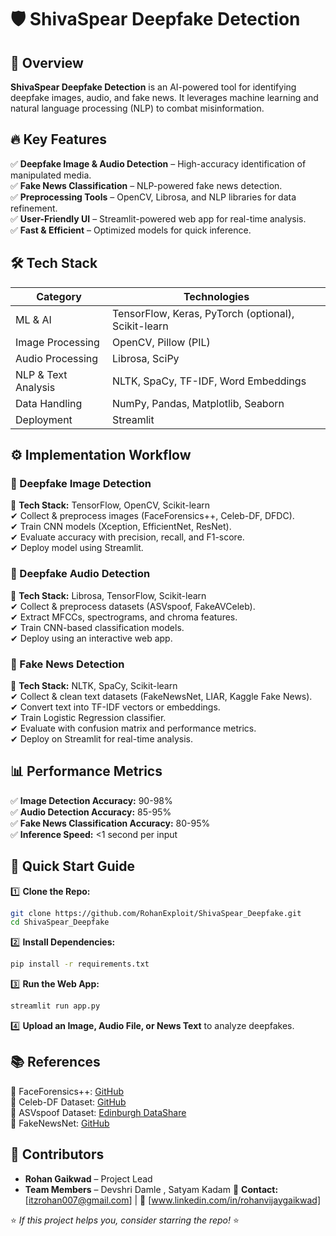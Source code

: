 # 🛡️ ShivaSpear Deepfake Detection

## 🚀 Overview
**ShivaSpear Deepfake Detection** is an AI-powered tool for identifying deepfake images, audio, and fake news. It leverages machine learning and natural language processing (NLP) to combat misinformation.

## 🔥 Key Features
✅ **Deepfake Image & Audio Detection** – High-accuracy identification of manipulated media.  
✅ **Fake News Classification** – NLP-powered fake news detection.  
✅ **Preprocessing Tools** – OpenCV, Librosa, and NLP libraries for data refinement.  
✅ **User-Friendly UI** – Streamlit-powered web app for real-time analysis.  
✅ **Fast & Efficient** – Optimized models for quick inference.  

## 🛠️ Tech Stack
| **Category**        | **Technologies** |
|---------------------|-----------------|
| ML & AI            | TensorFlow, Keras, PyTorch (optional), Scikit-learn |
| Image Processing   | OpenCV, Pillow (PIL) |
| Audio Processing   | Librosa, SciPy |
| NLP & Text Analysis | NLTK, SpaCy, TF-IDF, Word Embeddings |
| Data Handling      | NumPy, Pandas, Matplotlib, Seaborn |
| Deployment         | Streamlit |

## ⚙️ Implementation Workflow

### 🔹 Deepfake Image Detection
📌 **Tech Stack:** TensorFlow, OpenCV, Scikit-learn  
✔ Collect & preprocess images (FaceForensics++, Celeb-DF, DFDC).  
✔ Train CNN models (Xception, EfficientNet, ResNet).  
✔ Evaluate accuracy with precision, recall, and F1-score.  
✔ Deploy model using Streamlit.  

### 🔹 Deepfake Audio Detection
📌 **Tech Stack:** Librosa, TensorFlow, Scikit-learn  
✔ Collect & preprocess datasets (ASVspoof, FakeAVCeleb).  
✔ Extract MFCCs, spectrograms, and chroma features.  
✔ Train CNN-based classification models.  
✔ Deploy using an interactive web app.  

### 🔹 Fake News Detection
📌 **Tech Stack:** NLTK, SpaCy, Scikit-learn  
✔ Collect & clean text datasets (FakeNewsNet, LIAR, Kaggle Fake News).  
✔ Convert text into TF-IDF vectors or embeddings.  
✔ Train Logistic Regression classifier.  
✔ Evaluate with confusion matrix and performance metrics.  
✔ Deploy on Streamlit for real-time analysis.  

## 📊 Performance Metrics
✅ **Image Detection Accuracy:** 90-98%  
✅ **Audio Detection Accuracy:** 85-95%  
✅ **Fake News Classification Accuracy:** 80-95%  
✅ **Inference Speed:** <1 second per input  

## 🚀 Quick Start Guide
1️⃣ **Clone the Repo:**  
```bash
git clone https://github.com/RohanExploit/ShivaSpear_Deepfake.git
cd ShivaSpear_Deepfake
```
2️⃣ **Install Dependencies:**  
```bash
pip install -r requirements.txt
```
3️⃣ **Run the Web App:**  
```bash
streamlit run app.py
```
4️⃣ **Upload an Image, Audio File, or News Text** to analyze deepfakes.

## 📚 References
🔗 FaceForensics++: [GitHub](https://github.com/ondyari/FaceForensics)  
🔗 Celeb-DF Dataset: [GitHub](https://github.com/yuezunli/celeb-deepfake)  
🔗 ASVspoof Dataset: [Edinburgh DataShare](https://datashare.ed.ac.uk/handle/10283/3336)  
🔗 FakeNewsNet: [GitHub](https://github.com/KaiDMML/FakeNewsNet)  

## 👥 Contributors
- **Rohan Gaikwad** – Project Lead  
- **Team Members** – Devshri Damle , Satyam Kadam
📧 **Contact:** [itzrohan007@gmail.com] | 🔗 [www.linkedin.com/in/rohanvijaygaikwad]  

⭐ *If this project helps you, consider starring the repo!* ⭐

 


